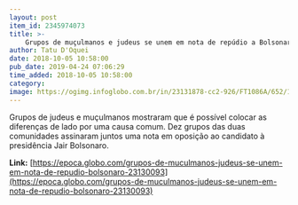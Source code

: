 ```yaml
---
layout: post
item_id: 2345974073
title: >-
    Grupos de muçulmanos e judeus se unem em nota de repúdio a Bolsonaro
author: Tatu D'Oquei
date: 2018-10-05 10:58:00
pub_date: 2019-04-24 07:06:29
time_added: 2018-10-05 10:58:00
category: 
image: https://ogimg.infoglobo.com.br/in/23131878-cc2-926/FT1086A/652/181005_site-judeu-muculmano-bolsonaro-1.jpg
---
```


Grupos de judeus e muçulmanos mostraram que é possível colocar as diferenças de lado por uma causa comum. Dez grupos das duas comunidades assinaram juntos uma nota em oposição ao candidato à presidência Jair Bolsonaro.

**Link:** [https://epoca.globo.com/grupos-de-muculmanos-judeus-se-unem-em-nota-de-repudio-bolsonaro-23130093](https://epoca.globo.com/grupos-de-muculmanos-judeus-se-unem-em-nota-de-repudio-bolsonaro-23130093)

